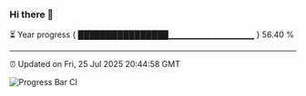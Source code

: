### Hi there 👋

⏳ Year progress { ████████████████▁▁▁▁▁▁▁▁▁▁▁▁▁▁ } 56.40 %

---

⏰ Updated on Fri, 25 Jul 2025 20:44:58 GMT

![Progress Bar CI](https://github.com/IshwaranRudhara/GIT-ACTION/workflows/Progress%20Bar%20CI/badge.svg)
